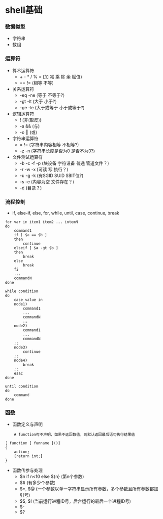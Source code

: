 # shell基础
### 数据类型

- 字符串
- 数组

### 运算符

- 算术运算符
	- \+ - * / % = (加 减 乘 除 余 赋值)
	- == != (相等 不等)
- 关系运算符
	- -eq -ne (等于 不等于?)
	- -gt -lt (大于 小于?)
	- -ge -le (大于或等于 小于或等于?)
- 逻辑运算符
	- ! (非(取反))
	- -a && (与)
	- -o || (或)
- 字符串运算符
	- = != (字符串内容相等 不相等?)
	- -z -n (字符串长度是否为0 是否不为0?)
- 文件测试运算符
	- -b -c -f -p (块设备 字符设备 普通 管道文件？)
	- -r -w -x (可读 写 执行？)
	- -u -g -k (有SGID SUID SBIT位?)
	- -s -e (内容为空 文件存在？)
	- -d (目录？)
	
### 流程控制

- if, else-if, else, for, while, until, case, continue, break

```
for var in item1 item2 ... intemN
do
	command1
	if [ $a == $b ]
	then
		continue
	elseif [ $a -gt $b ]
	then
		break
	else
		break
	fi
	...
	commandN
done

while condition
do
	case value in
	node1)
		command1
		...
		commandN
		;;
	node2)
		command1
		...
		commandN
	;;
	node3)
		continue
	;;
	node4)
		break
	;;
	esac
done

until condition
do
	command
done

```

### 函数
- 函数定义与声明

```
	# function可不声明，如果不返回数值，则默认返回最后语句执行结果值

[ function ] funname [()]
{
	action;
	[return int;]
}
```

- 函数传参与处理
	- $n if n<10 else ${n} (第n个参数)
	- $# (有多少个参数)
	- $*, $@ (一个参数以单一字符串显示所有参数，多个参数且所有参数都加引号)
	- $$, $! (当前运行进程ID号，后台运行的最后一个进程ID号)
	- $-
	- $?